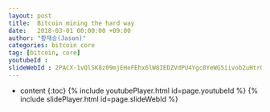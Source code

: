 ```yaml
---
layout: post
title:  Bitcoin mining the hard way
date:   2018-03-01 00:00:00 +09:00
author: "황재승(Jason)"
categories: bitcoin core
tag: [bitcoin, core]
youtubeId :
slideWebId : 2PACX-1vQlSK8z09mjEHeFEhx6lW8IEDZVdPU4Ygc0YeWG5iivob2uHtrGgfCA1Ecj5R8TELge00YCjwHc1M75
---
```

* content
{:toc}
{% include youtubePlayer.html id=page.youtubeId %}
{% include slidePlayer.html id=page.slideWebId %}
